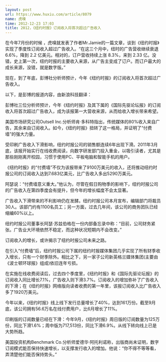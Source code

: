 ```yaml
---
layout: post
url: https://www.huxiu.com/article/8079
name: 虎嗅
time: 2012-12-23 17:03
title: 2012，《纽约时报》订阅收入将首次超过广告收入
---
```

在今年7月份的时候 ，虎嗅就发表了作者Mr.Jamie的一篇文章，谈到《纽约时报》实现了季度性订阅收入超过广告收入。“在这三个月中，纽时的广告营收继续衰退 6.6%，降到 2.2 亿美元。相对的，订户营收持续上涨 8.3%，来到 2.33 亿。没错，史上第一次，纽约时报的主要收入来源，从广告主变成了订户。而订户最大的成长来源，没错，就是数字版。”

现在，到了年底，彭博社分析师预计，今年《纽约时报》的订阅收入将首次超过广告收入。

以下，是彭博的报道内容，由新浪科技翻译：

彭博社三位分析师预计，今年《纽约时报》及其下属的《国际先驱论坛报》的订阅收入将首次超过广告收入，成为该报第一大营收来源，从而给收入增长带来希望。

美国市场研究公司Outsell Inc.分析师肯·多科特指出，传统媒体的80%收入来自广告，其余来自订阅收入。如今，《纽约时报》扭转了这一格局，并证明了“付费墙”的强大力量。

受印刷广告收入下滑影响，纽约时报公司的销售额连续6年出现下滑。2011年3月底，该报开始实行在线收费阅读，向数字研发部门投入重金，以吸引读者，尤其是那些刚刚离开校园，习惯于使用PC、平板电脑和智能手机的用户。

《纽约时报》的“付费墙”不仅为该报带来了9100万美元的收入，还将推动纽约时报公司的订阅收入达到7.683亿美元，比广告收入多出5290万美元。

阿瑟说：“付费墙意义重大。”他认为，尽管在假日购物季的影响下，纽约时报公司的广告收入在第四季度会有提升，但今年的增长幅度不会太显著。

广告收入下滑带来的不利影响仍在发酵。纽约时报公司本月宣布，编辑部门将裁员30人。该部门约有1100名员工；另一方面，过去几年间，该公司的商务团队已经缩编60%以上。

纽约时报公司董事长阿瑟·苏兹伯格在一份内部备忘录中称：“目前，公司财务紧张。广告业大环境依然不稳定，而这种状况短期内不会改变。”

订阅收入的增长，或许揭示了纽约时报公司未来之路。

在引入“付费墙”后，纽约时报公司下属的纽约时报媒体集团几乎实现了所有财季收入增长，只有一个财季除外。相比之下，另一家子公司新英格兰媒体集团(主要由《波士顿环球报》组成)依旧连年亏损。

在实施在线收费阅读后，过去四个季度里，《纽约时报》和《国际先驱论坛报》的订阅收入同比增长7.1%，广告收入则下滑3.7%。订阅收入的增加弥补了广告收入的下滑；在《纽约时报》网络版向读者收费的第一年里，该报订阅收入比广告收入多了1920万美元。

今年以来，《纽约时报》线上线下发行总量增长了40%，达到161万份。截至9月底，该公司拥有56.6万名在线付费用户，比6月增长了11%。

印刷版的订阅数量已经在下滑：今年9月，《纽约时报》周日版的订阅数量为125万份，同比下滑1.6%；周中版为717,513份，同比下滑6.9%。从线下转向线上已是大势所趋。

美国投资机构Benchmark Co.分析师爱德华·阿托利诺称，出版商尚未证明，数字订阅模式能否保持快速增长，以支撑发行收入的增加。他说：“你不得不等等看，弄清楚他们能否保持势头。”

